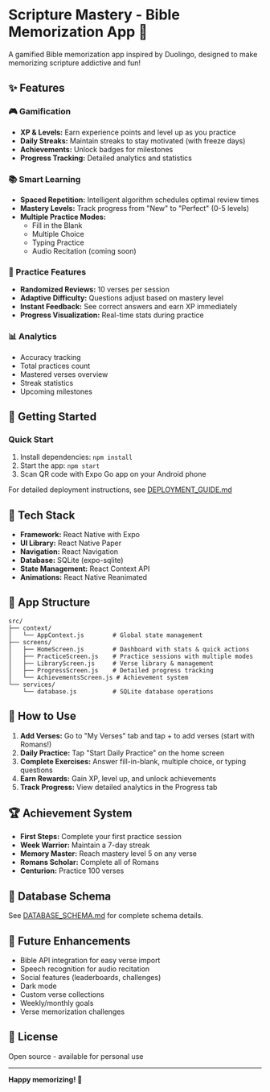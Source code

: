 # Scripture Mastery - Bible Memorization App 📖

A gamified Bible memorization app inspired by Duolingo, designed to make memorizing scripture addictive and fun!

## ✨ Features

### 🎮 Gamification
- **XP & Levels:** Earn experience points and level up as you practice
- **Daily Streaks:** Maintain streaks to stay motivated (with freeze days)
- **Achievements:** Unlock badges for milestones
- **Progress Tracking:** Detailed analytics and statistics

### 📚 Smart Learning
- **Spaced Repetition:** Intelligent algorithm schedules optimal review times
- **Mastery Levels:** Track progress from "New" to "Perfect" (0-5 levels)
- **Multiple Practice Modes:**
  - Fill in the Blank
  - Multiple Choice
  - Typing Practice
  - Audio Recitation (coming soon)

### 🎯 Practice Features
- **Randomized Reviews:** 10 verses per session
- **Adaptive Difficulty:** Questions adjust based on mastery level
- **Instant Feedback:** See correct answers and earn XP immediately
- **Progress Visualization:** Real-time stats during practice

### 📊 Analytics
- Accuracy tracking
- Total practices count
- Mastered verses overview
- Streak statistics
- Upcoming milestones

## 🚀 Getting Started

### Quick Start
1. Install dependencies: `npm install`
2. Start the app: `npm start`
3. Scan QR code with Expo Go app on your Android phone

For detailed deployment instructions, see [DEPLOYMENT_GUIDE.md](DEPLOYMENT_GUIDE.md)

## 📱 Tech Stack

- **Framework:** React Native with Expo
- **UI Library:** React Native Paper
- **Navigation:** React Navigation
- **Database:** SQLite (expo-sqlite)
- **State Management:** React Context API
- **Animations:** React Native Reanimated

## 🎨 App Structure

```
src/
├── context/
│   └── AppContext.js        # Global state management
├── screens/
│   ├── HomeScreen.js        # Dashboard with stats & quick actions
│   ├── PracticeScreen.js    # Practice sessions with multiple modes
│   ├── LibraryScreen.js     # Verse library & management
│   ├── ProgressScreen.js    # Detailed progress tracking
│   └── AchievementsScreen.js # Achievement system
└── services/
    └── database.js          # SQLite database operations
```

## 🎯 How to Use

1. **Add Verses:** Go to "My Verses" tab and tap + to add verses (start with Romans!)
2. **Daily Practice:** Tap "Start Daily Practice" on the home screen
3. **Complete Exercises:** Answer fill-in-blank, multiple choice, or typing questions
4. **Earn Rewards:** Gain XP, level up, and unlock achievements
5. **Track Progress:** View detailed analytics in the Progress tab

## 🏆 Achievement System

- **First Steps:** Complete your first practice session
- **Week Warrior:** Maintain a 7-day streak
- **Memory Master:** Reach mastery level 5 on any verse
- **Romans Scholar:** Complete all of Romans
- **Centurion:** Practice 100 verses

## 📖 Database Schema

See [DATABASE_SCHEMA.md](DATABASE_SCHEMA.md) for complete schema details.

## 🔮 Future Enhancements

- Bible API integration for easy verse import
- Speech recognition for audio recitation
- Social features (leaderboards, challenges)
- Dark mode
- Custom verse collections
- Weekly/monthly goals
- Verse memorization challenges

## 📄 License

Open source - available for personal use

---

**Happy memorizing! 🎉**